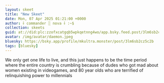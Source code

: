 ```yaml
---
layout: skeet
title: "New Skeet"
date: Mon, 07 Apr 2025 01:21:00 +0000
author: ⸸ commander ░ nova ⸸ :~$
collection: skeets
guid: at://did:plc:zzofxcatgqb5wpkqetnng4wo/app.bsky.feed.post/3lm6sb2cz5c2b
avatar: /img/avatar/daemon.jpeg
bluesky: https://bsky.app/profile/mkultra.monster/post/3lm6sb2cz5c2b
tags: [bluesky]
---
```


We only get one life to live, and this just happens to be the time period where the entire country is crumbling because of dudes who got mad about women existing in videogames, and 80 year olds who are terrified of relinquishing power to millennials
